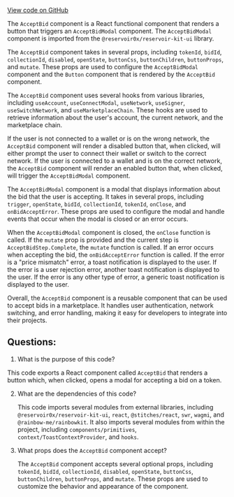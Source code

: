 [View code on GitHub](zoo-labs/zoo/blob/master/app/components/buttons/AcceptBid.tsx)

The `AcceptBid` component is a React functional component that renders a button that triggers an `AcceptBidModal` component. The `AcceptBidModal` component is imported from the `@reservoir0x/reservoir-kit-ui` library. 

The `AcceptBid` component takes in several props, including `tokenId`, `bidId`, `collectionId`, `disabled`, `openState`, `buttonCss`, `buttonChildren`, `buttonProps`, and `mutate`. These props are used to configure the `AcceptBidModal` component and the `Button` component that is rendered by the `AcceptBid` component.

The `AcceptBid` component uses several hooks from various libraries, including `useAccount`, `useConnectModal`, `useNetwork`, `useSigner`, `useSwitchNetwork`, and `useMarketplaceChain`. These hooks are used to retrieve information about the user's account, the current network, and the marketplace chain. 

If the user is not connected to a wallet or is on the wrong network, the `AcceptBid` component will render a disabled button that, when clicked, will either prompt the user to connect their wallet or switch to the correct network. If the user is connected to a wallet and is on the correct network, the `AcceptBid` component will render an enabled button that, when clicked, will trigger the `AcceptBidModal` component.

The `AcceptBidModal` component is a modal that displays information about the bid that the user is accepting. It takes in several props, including `trigger`, `openState`, `bidId`, `collectionId`, `tokenId`, `onClose`, and `onBidAcceptError`. These props are used to configure the modal and handle events that occur when the modal is closed or an error occurs.

When the `AcceptBidModal` component is closed, the `onClose` function is called. If the `mutate` prop is provided and the current step is `AcceptBidStep.Complete`, the `mutate` function is called. If an error occurs when accepting the bid, the `onBidAcceptError` function is called. If the error is a "price mismatch" error, a toast notification is displayed to the user. If the error is a user rejection error, another toast notification is displayed to the user. If the error is any other type of error, a generic toast notification is displayed to the user.

Overall, the `AcceptBid` component is a reusable component that can be used to accept bids in a marketplace. It handles user authentication, network switching, and error handling, making it easy for developers to integrate into their projects.
## Questions: 
 1. What is the purpose of this code?
   
   This code exports a React component called `AcceptBid` that renders a button which, when clicked, opens a modal for accepting a bid on a token.

2. What are the dependencies of this code?
   
   This code imports several modules from external libraries, including `@reservoir0x/reservoir-kit-ui`, `react`, `@stitches/react`, `swr`, `wagmi`, and `@rainbow-me/rainbowkit`. It also imports several modules from within the project, including `components/primitives`, `context/ToastContextProvider`, and `hooks`.

3. What props does the `AcceptBid` component accept?
   
   The `AcceptBid` component accepts several optional props, including `tokenId`, `bidId`, `collectionId`, `disabled`, `openState`, `buttonCss`, `buttonChildren`, `buttonProps`, and `mutate`. These props are used to customize the behavior and appearance of the component.